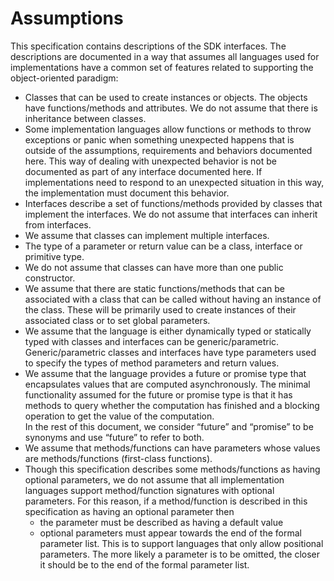 # Assumptions

This specification contains descriptions of the SDK interfaces. The descriptions are documented in a way that assumes
all languages used for implementations have a common set of features related to supporting the object-oriented paradigm:

* Classes that can be used to create instances or objects. The objects have functions/methods and attributes. We do not
  assume that there is inheritance between classes.
* Some implementation languages allow functions or methods to throw exceptions or panic when something unexpected
  happens that is outside of the assumptions, requirements and behaviors documented here. This way of dealing with
  unexpected behavior is not be documented as part of any interface documented here. If implementations need to respond
  to an unexpected situation in this way, the implementation must document this behavior.
* Interfaces describe a set of functions/methods provided by classes that implement the interfaces. We do not assume
  that interfaces can inherit from interfaces.
* We assume that classes can implement multiple interfaces.
* The type of a parameter or return value can be a class, interface or primitive type.
* We do not assume that classes can have more than one public constructor.
* We assume that there are static functions/methods that can be associated with a class that can be called without
  having an instance of the class. These will be primarily used to create instances of their associated class or to set
  global parameters.
* We assume that the language is either dynamically typed or statically typed with classes and interfaces can be
  generic/parametric. Generic/parametric classes and interfaces have type parameters used to specify the types of method
  parameters and return values.
* We assume that the language provides a future or promise type that encapsulates values that are computed
  asynchronously. The minimal functionality assumed for the future or promise type is that it has methods to query
  whether the computation has finished and a blocking operation to get the value of the computation.  
  In the rest of this document, we consider “future” and “promise” to be synonyms and use “future” to refer to both.
* We assume that methods/functions can have parameters whose values are methods/functions (first-class functions).
* Though this specification describes some methods/functions as having optional parameters, we do not assume that all
  implementation languages support method/function signatures with optional parameters. For this reason, if a
  method/function is described in this specification as having an optional parameter then
    * the parameter must be described as having a default value
    * optional parameters must appear towards the end of the formal parameter list. This is to support languages that
      only allow positional parameters. The more likely a parameter is to be omitted, the closer it should be to the end
      of the formal parameter list.